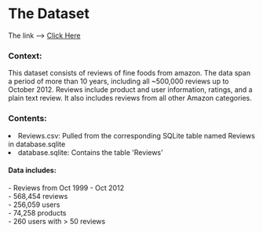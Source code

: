 # The Dataset
The link --> [Click Here](https://www.kaggle.com/snap/amazon-fine-food-reviews)

<h3>Context:</h3>
This dataset consists of reviews of fine foods from amazon. The data span a period of more than 10 years, including all ~500,000 reviews up to October 2012. Reviews include product and user information, ratings, and a plain text review. It also includes reviews from all other Amazon categories.

<h3>Contents:</h3>
<li>Reviews.csv: Pulled from the corresponding SQLite table named Reviews in database.sqlite</li>
<li>database.sqlite: Contains the table 'Reviews'</li>

<h4>Data includes:</h4>
- Reviews from Oct 1999 - Oct 2012<br>
- 568,454 reviews<br>
- 256,059 users<br>
- 74,258 products<br>
- 260 users with > 50 reviews<br>

